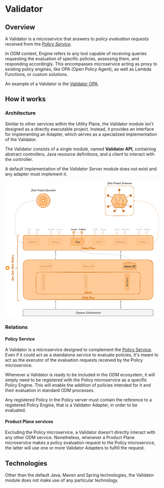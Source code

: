 # Validator

## Overview 

A Validator is a microservice that answers to _policy evaluation requests_ 
received from the [_Policy Service_](../../product-plane/policy.md).

In ODM context, Engine refers to any tool capable of receiving queries requesting the evaluation of specific policies,
assessing them, and responding accordingly. 
This encompasses microservice acting as proxy to existing policy engines,
like OPA (Open Policy Agent), as well as Lambda Functions, or custom solutions.

An example of a Validator is the [Validator OPA](adapters/opa.md).

## How it works

### Architecture

Similar to other services within the Utility Plane,
the Validator module isn't designed as a directly executable project.
Instead, it provides an interface for implementing an Adapter,
which serves as a specialized implementation of the Validator.

The Validator consists of a single module, named **Validator API**,
containing abstract controllers, Java resource definitions, and a client to interact with the controller.

A default implementation of the *Validator Server* module does not exist and any adapter must implement it.

![Validator-diagram](../../../images/architecture/utility-plane/validator/validator_architecture.png)

### Relations

#### Policy Service

A Validator is a microservice designed to complement the [Policy Service](../../product-plane/policy.md).
Even if it could act as a standalone service to evaluate policies, 
it's meant to act as the executor of the evaluation requests received by the Policy microservice.

Whenever a Validator is ready to be included in the ODM ecosystem, 
it will simply need to be registered with the Policy microservice as a specific Policy Engine. 
This will enable the addition of policies intended for it and their evaluation in standard ODM processes.

Any registered Policy in the Policy server must contain the reference to a registered Policy Engine,
that is a Validator Adapter, in order to be evaluated.

#### Product Plane services

Excluding the Policy microservice, a Validator doesn't directly interact with any other ODM service.
Nonetheless, whenever a Product Plane microservice makes a policy evaluation request to the Policy microservice,
the latter will use one or more Validator Adapters to fulfill the request.

## Technologies

Other than the default Java, Maven and Spring technologies,
the Validator module does not make use of any particular technology.